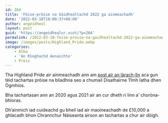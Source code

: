 ```yaml
---
id: 264
title: 'Fèise-pròise na Gàidhealtachd 2022 ga ainmeachadh'
date: '2022-03-18T18:00:37+00:00'
author: angeidheal
layout: post
guid: 'https://angeidhealur.scot/?p=264'
permalink: /2022-03-18-feise-proise-na-gaidhealtachd-2022-ga-ainmeachadh/
image: /images/posts/Highland_Pride.webp
categories:
    - Alba
    - 'An Rìoghachd Aonaichte'
    - Pròis
---
```


Tha Highland Pride air ainmeachadh ann am [post air an làrach-lìn](https://highlandpride.org/) aca gun tèid tachartas pròise na bliadhna seo a chumail Disathairne 11mh latha dhen Ògmhios.

Bha tachartasan ann an 2020 agus 2021 air an cur dheth ri linn a’ choròna-bhìoras.

Dh’ainmich iad cuideachd gu bheil iad air maoineachadh de £10,000 a ghlacadh bhon Chrannchur Nàiseanta airson an tachartas a chur air dòigh.
